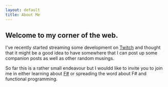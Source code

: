 ```yaml
---
layout: default
title: About Me
---
```


## Welcome to my corner of the web.

I've recently started streaming some development on [Twitch](https://twitch.tv/garethhubball) and thought that it might be a good idea to have somewhere that I can post up some companion posts as well as other random musings.

So far this is a rather small endeavour but I wouldd like to invite you to join me in either learning about [F#](https://fsharp.org) or spreading the word about F# and functional programming.
